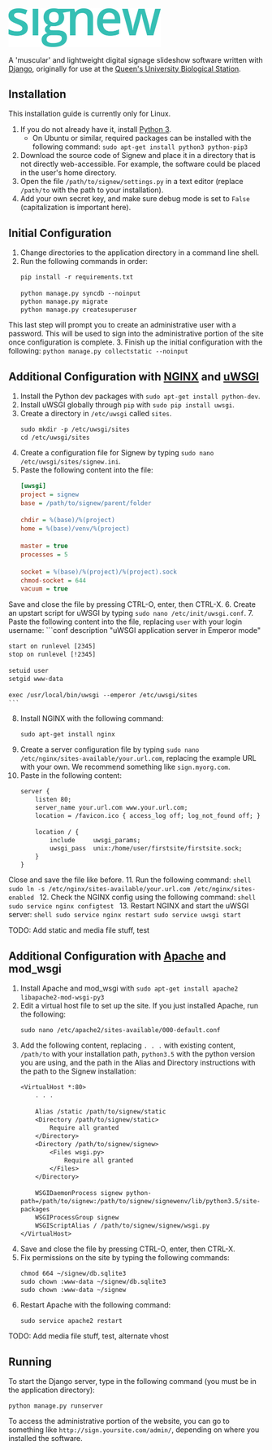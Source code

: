 <img src="/signew/display/static/signew-logo.png?raw=true" alt="signew" width="300">

A 'muscular' and lightweight digital signage slideshow software written with
[Django](https://www.djangoproject.com/), originally for use at the
[Queen's University Biological Station](https://qubs.ca).

## Installation

This installation guide is currently only for Linux.

1. If you do not already have it, install [Python 3](https://www.python.org/downloads/).
    * On Ubuntu or similar, required packages can be installed with the following command:
    `sudo apt-get install python3 python-pip3`
2. Download the source code of Signew and place it in a directory that is not directly web-accessible. For example,
the software could be placed in the user's home directory.
3. Open the file `/path/to/signew/settings.py` in a text editor (replace `/path/to` with the path to your installation).
4. Add your own secret key, and make sure debug mode is set to `False` (capitalization is important here).

## Initial Configuration

1. Change directories to the application directory in a command line shell.
2. Run the following commands in order:
    ```shell
    pip install -r requirements.txt

    python manage.py syncdb --noinput
    python manage.py migrate
    python manage.py createsuperuser
    ```
This last step will prompt you to create an administrative user with a password. This will be used to sign into the
administrative portion of the site once configuration is complete.
3. Finish up the initial configuration with the following:
    ```
    python manage.py collectstatic --noinput
    ```

## Additional Configuration with [NGINX](https://www.nginx.com/) and [uWSGI](http://uwsgi-docs.readthedocs.io/)

1. Install the Python dev packages with `sudo apt-get install python-dev`.
2. Install uWSGI globally through `pip` with `sudo pip install uwsgi`.
3. Create a directory in `/etc/uwsgi` called `sites`.
    ```shell
    sudo mkdir -p /etc/uwsgi/sites
    cd /etc/uwsgi/sites
    ```
4. Create a configuration file for Signew by typing `sudo nano /etc/uwsgi/sites/signew.ini`.
5. Paste the following content into the file:
    ```ini
    [uwsgi]
    project = signew
    base = /path/to/signew/parent/folder

    chdir = %(base)/%(project)
    home = %(base)/venv/%(project)

    master = true
    processes = 5

    socket = %(base)/%(project)/%(project).sock
    chmod-socket = 644
    vacuum = true
    ```
Save and close the file by pressing CTRL-O, enter, then CTRL-X.
6. Create an upstart script for uWSGI by typing `sudo nano /etc/init/uwsgi.conf`.
7. Paste the following content into the file, replacing `user` with your login username:
    ```conf
    description "uWSGI application server in Emperor mode"

    start on runlevel [2345]
    stop on runlevel [!2345]

    setuid user
    setgid www-data

    exec /usr/local/bin/uwsgi --emperor /etc/uwsgi/sites
    ```
8. Install NGINX with the following command:
    ```shell
    sudo apt-get install nginx
    ```
9. Create a server configuration file by typing `sudo nano /etc/nginx/sites-available/your.url.com`, replacing
the example URL with your own. We recommend something like `sign.myorg.com`.
10. Paste in the following content:
    ```
    server {
        listen 80;
        server_name your.url.com www.your.url.com;
        location = /favicon.ico { access_log off; log_not_found off; }

        location / {
            include     uwsgi_params;
            uwsgi_pass  unix:/home/user/firstsite/firstsite.sock;
        }
    }
    ```
Close and save the file like before.
11. Run the following command:
    ```shell
    sudo ln -s /etc/nginx/sites-available/your.url.com /etc/nginx/sites-enabled
    ```
12. Check the NGINX config using the following command:
    ```shell
    sudo service nginx configtest
    ```
13. Restart NGINX and start the uWSGI server:
    ```shell
    sudo service nginx restart
    sudo service uwsgi start
    ```

TODO: Add static and media file stuff, test

## Additional Configuration with [Apache](https://httpd.apache.org/) and mod_wsgi

1. Install Apache and mod_wsgi with `sudo apt-get install apache2 libapache2-mod-wsgi-py3`
2. Edit a virtual host file to set up the site. If you just installed Apache, run the following:
    ```shell
    sudo nano /etc/apache2/sites-available/000-default.conf
    ```
3. Add the following content, replacing `. . .` with existing content, `/path/to` with your installation path,
`python3.5` with the python version you are using, and the path in the Alias and Directory instructions with the path
to the Signew installation:
    ```
    <VirtualHost *:80>
        . . .

        Alias /static /path/to/signew/static
        <Directory /path/to/signew/static>
            Require all granted
        </Directory>
        <Directory /path/to/signew/signew>
            <Files wsgi.py>
                Require all granted
            </Files>
        </Directory>

        WSGIDaemonProcess signew python-path=/path/to/signew:/path/to/signew/signewenv/lib/python3.5/site-packages
        WSGIProcessGroup signew
        WSGIScriptAlias / /path/to/signew/signew/wsgi.py
    </VirtualHost>
    ```
4. Save and close the file by pressing CTRL-O, enter, then CTRL-X.
5. Fix permissions on the site by typing the following commands:
    ```shell
    chmod 664 ~/signew/db.sqlite3
    sudo chown :www-data ~/signew/db.sqlite3
    sudo chown :www-data ~/signew
    ```
6. Restart Apache with the following command:
    ```shell
    sudo service apache2 restart
    ```

TODO: Add media file stuff, test, alternate vhost

## Running

To start the Django server, type in the following command (you must be in the application directory):

```shell
python manage.py runserver
```
To access the administrative portion of the website, you can go to something like `http://sign.yoursite.com/admin/`,
depending on where you installed the software.
